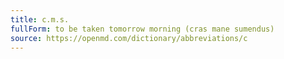 ```yaml
---
title: c.m.s.
fullForm: to be taken tomorrow morning (cras mane sumendus)
source: https://openmd.com/dictionary/abbreviations/c
---
```


